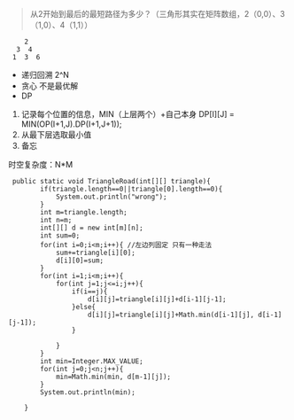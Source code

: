 

>从2开始到最后的最短路径为多少？（三角形其实在矩阵数组，2（0,0）、3（1,0）、4（1,1））

```
    2
  3  4
 1  3  6
```
- 递归回溯 2^N
- 贪心 不是最优解
- DP

1. 记录每个位置的信息，MIN（上层两个）+自己本身 DP[I][J] = MIN(OP(I+1,J).DP(I+1,J+1));
2. 从最下层选取最小值
3. 备忘

时空复杂度：N*M 

```
 public static void TriangleRoad(int[][] triangle){
        if(triangle.length==0||triangle[0].length==0){
            System.out.println("wrong");
        }
        int m=triangle.length;
        int n=m;
        int[][] d = new int[m][n];
        int sum=0;
        for(int i=0;i<m;i++){ //左边列固定 只有一种走法
            sum+=triangle[i][0];
            d[i][0]=sum;
        }
        for(int i=1;i<m;i++){
            for(int j=1;j<=i;j++){
                if(i==j){
                    d[i][j]=triangle[i][j]+d[i-1][j-1];
                }else{
                    d[i][j]=triangle[i][j]+Math.min(d[i-1][j], d[i-1][j-1]);
                }

            }
        }
        int min=Integer.MAX_VALUE;
        for(int j=0;j<n;j++){
            min=Math.min(min, d[m-1][j]);
        }
        System.out.println(min);

    }
```
